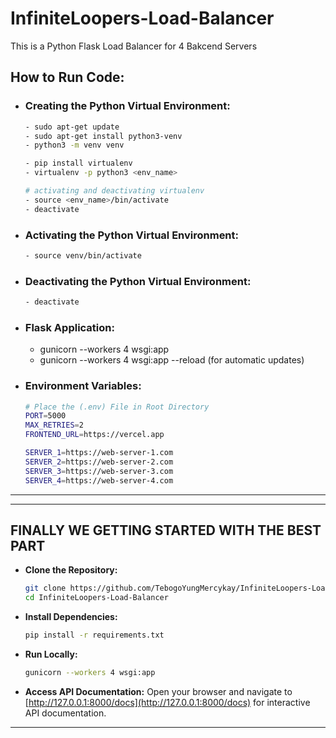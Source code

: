 # InfiniteLoopers-Load-Balancer

This is a Python Flask Load Balancer for 4 Bakcend Servers

## How to Run Code:

- ### Creating the Python Virtual Environment:

  ```bash
  - sudo apt-get update
  - sudo apt-get install python3-venv
  - python3 -m venv venv

  - pip install virtualenv
  - virtualenv -p python3 <env_name>

  # activating and deactivating virtualenv
  - source <env_name>/bin/activate
  - deactivate
  ```
- ### Activating the Python Virtual Environment:

  ```bash
  - source venv/bin/activate
  ```
- ### Deactivating the Python Virtual Environment:

  ```bash
  - deactivate
  ```
- ### Flask Application:

  - gunicorn --workers 4 wsgi:app
  - gunicorn --workers 4 wsgi:app --reload (for automatic updates)
- ### Environment Variables:

  ```bash
  # Place the (.env) File in Root Directory
  PORT=5000
  MAX_RETRIES=2
  FRONTEND_URL=https://vercel.app

  SERVER_1=https://web-server-1.com
  SERVER_2=https://web-server-2.com
  SERVER_3=https://web-server-3.com
  SERVER_4=https://web-server-4.com
  ```

---

---

## FINALLY WE GETTING STARTED WITH THE BEST PART

- **Clone the Repository:**

  ```bash
  git clone https://github.com/TebogoYungMercykay/InfiniteLoopers-Load-Balancer.git
  cd InfiniteLoopers-Load-Balancer
  ```
- **Install Dependencies:**

  ```bash
  pip install -r requirements.txt
  ```
- **Run Locally:**

  ```bash
  gunicorn --workers 4 wsgi:app
  ```
- **Access API Documentation:**
  Open your browser and navigate to [http://127.0.0.1:8000/docs](http://127.0.0.1:8000/docs) for interactive API documentation.

---
